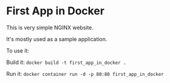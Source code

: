 # First App in Docker

This is very simple NGINX website.

It's mostly used as a sample application.

To use it:

Build it:
`docker build -t first_app_in_docker .`

Run it:
`docker container run -d -p 80:80 first_app_in_docker`
